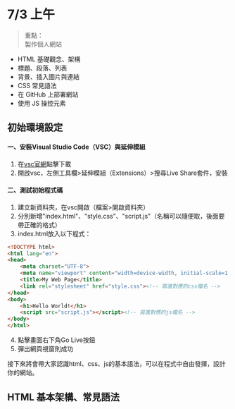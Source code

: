 # 7/3 上午
> 重點：  
> 製作個人網站

- HTML 基礎觀念、架構
- 標題、段落、列表
- 背景、插入圖片與連結
- CSS 常見語法
- 在 GitHub 上部署網站
- 使用 JS 操控元素 


## 初始環境設定

#### 一、安裝Visual Studio Code（VSC）與延伸模組
1. 在[vsc官網](https://code.visualstudio.com/)點擊下載
2. 開啟vsc，左側工具欄>延伸模組（Extensions）>搜尋Live Share套件，安裝

#### 二、測試初始程式碼
1. 建立新資料夾，在vsc開啟（檔案>開啟資料夾）
2. 分別新增"index.html"、"style.css"、"script.js"（名稱可以隨便取，後面要帶正確的格式）
3. index.html放入以下程式：
```html
<!DOCTYPE html>
<html lang="en">
<head>
    <meta charset="UTF-8">
    <meta name="viewport" content="width=device-width, initial-scale=1.0">
    <title>My Web Page</title>
    <link rel="stylesheet" href="style.css"><!-- 寫進對應的css檔名 -->
</head>
<body>
    <h1>Hello World!</h1>
    <script src="script.js"></script><!-- 寫進對應的js檔名 -->
</body>
</html>
```
4. 點擊畫面右下角Go Live按鈕
5. 彈出網頁視窗則成功

接下來將會帶大家認識html、css、js的基本語法，可以在程式中自由發揮，設計你的網站。


## HTML 基本架構、常見語法
